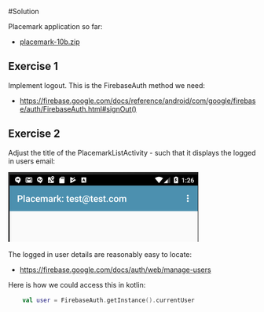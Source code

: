 #Solution

Placemark application so far:

- [placemark-10b.zip](archives/placemark-10c.zip)

## Exercise 1

Implement logout. This is the FirebaseAuth method we need:

- <https://firebase.google.com/docs/reference/android/com/google/firebase/auth/FirebaseAuth.html#signOut()>

## Exercise 2

Adjust the title of the PlacemarkListActivity - such that it displays the logged in users email:

![](img/13.png)

The logged in user details are reasonably easy to locate:

- <https://firebase.google.com/docs/auth/web/manage-users>

Here is how we could access this in kotlin:

~~~kotlin
    val user = FirebaseAuth.getInstance().currentUser
~~~